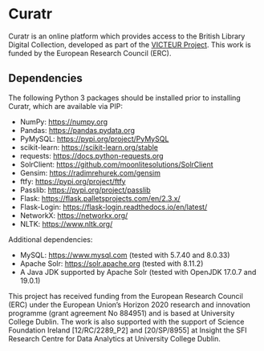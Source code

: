 # Curatr

Curatr is an online platform which provides access to the British Library Digital Collection, developed as part of the [VICTEUR Project](https://projectvicteur.com). This work is funded by the European Research Council (ERC).

## Dependencies

The following Python 3 packages should be installed prior to installing Curatr, which are available via PIP:

- NumPy: https://numpy.org
- Pandas: https://pandas.pydata.org
- PyMySQL: https://pypi.org/project/PyMySQL
- scikit-learn: https://scikit-learn.org/stable
- requests: https://docs.python-requests.org
- SolrClient: https://github.com/moonlitesolutions/SolrClient
- Gensim: https://radimrehurek.com/gensim
- ftfy: https://pypi.org/project/ftfy
- Passlib: https://pypi.org/project/passlib
- Flask: https://flask.palletsprojects.com/en/2.3.x/
- Flask-Login: https://flask-login.readthedocs.io/en/latest/
- NetworkX: https://networkx.org/
- NLTK: https://www.nltk.org/

Additional dependencies:
- MySQL: https://www.mysql.com (tested with 5.7.40 and 8.0.33)
- Apache Solr: https://solr.apache.org (tested with 8.11.2)
- A Java JDK supported by Apache Solr (tested with OpenJDK 17.0.7 and 19.0.1) 

This project has received funding from the European Research Council (ERC) under the European Union’s Horizon 2020 research and innovation programme (grant agreement No 884951) and is based at University College Dublin. The work is also supported with the support of Science Foundation Ireland [12/RC/2289_P2] and [20/SP/8955] at Insight the SFI Research Centre for Data Analytics at University College Dublin.

